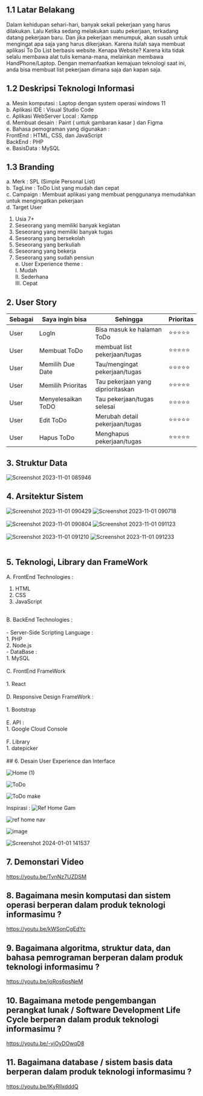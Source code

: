 ## 1.1 Latar Belakang
Dalam kehidupan sehari-hari, banyak sekali pekerjaan yang harus dilakukan. Lalu Ketika sedang melakukan suatu pekerjaan, terkadang datang pekerjaan baru. Dan jika pekerjaan menumpuk, akan susah untuk mengingat apa saja yang harus dikerjakan.
Karena itulah saya membuat aplikasi To Do List berbasis website. Kenapa Website? Karena kita tidak selalu membawa alat tulis kemana-mana, melainkan membawa HandPhone/Laptop. Dengan memanfaatkan kemajuan teknologi saat ini, anda bisa membuat list pekerjaan dimana saja dan kapan saja.
## 1.2 Deskripsi Teknologi Informasi
a.	Mesin komputasi : Laptop dengan system operasi windows 11<br>
b.	Aplikasi IDE : Visual Studio Code<br>
c.  Aplikasi WebServer Local : Xampp <br>
d.	Membuat desain : Paint ( untuk gambaran kasar ) dan Figma<br>
e.	Bahasa pemograman yang digunakan : <br>
FrontEnd : HTML, CSS, dan JavaScript <br>
BackEnd : PHP<br>
e.	BasisData : MySQL<br>
## 1.3 Branding
a.	Merk : SPL (Simple Personal List)<br>
b.	TagLine : ToDo List yang mudah dan cepat<br>
c.	Campaign : Membuat aplikasi yang membuat penggunanya memudahkan untuk mengingatkan pekerjaan<br>
d.	Target User<br>
1.	Usia 7+<br>
2.	Seseorang yang memiliki banyak kegiatan<br>
3.	Seseorang yang memiliki banyak tugas<br>
4.	Seseorang yang bersekolah<br>
5.	Seseorang yang berkuliah<br>
6.	Seseorang yang bekerja<br>
7.	Seseorang yang sudah pensiun<br>
e.	User Experience theme :<br>
I.	Mudah<br>
II.	Sederhana<br>
III.	Cepat<br>
## 2. User Story
Sebagai | Saya ingin bisa | Sehingga | Prioritas
---|---|---|---|
User | LogIn | Bisa masuk ke halaman ToDo | ⭐⭐⭐⭐⭐
User | Membuat ToDo | membuat list pekerjaan/tugas | ⭐⭐⭐⭐⭐
User | Memilih Due Date | Tau/mengingat pekerjaan/tugas | ⭐⭐⭐⭐⭐
User | Memilih Prioritas | Tau pekerjaan yang diprioritaskan | ⭐⭐⭐⭐⭐
User | Menyelesaikan ToDO | Tau pekerjaan/tugas selesai | ⭐⭐⭐⭐⭐
User | Edit ToDo | Merubah detail pekerjaan/tugas | ⭐⭐⭐⭐⭐
User | Hapus ToDo | Menghapus pekerjaan/tugas | ⭐⭐⭐⭐⭐
## 3. Struktur Data
![Screenshot 2023-11-01 085946](https://github.com/OniGiri787/FAF.github.io/assets/124949510/fc549548-9420-4aee-9ae3-32a1ffb6bc45)
## 4. Arsitektur Sistem
![Screenshot 2023-11-01 090429](https://github.com/OniGiri787/FAF.github.io/assets/124949510/b5e1860f-2f14-499c-a2a7-268f61a5a44f)
![Screenshot 2023-11-01 090718](https://github.com/OniGiri787/FAF.github.io/assets/124949510/f177d664-628e-443e-88d6-c91498e07264)<br>
<br>
![Screenshot 2023-11-01 090804](https://github.com/OniGiri787/FAF.github.io/assets/124949510/3be2f374-c0c0-4118-9dcc-a009cf11c307)
![Screenshot 2023-11-01 091123](https://github.com/OniGiri787/FAF.github.io/assets/124949510/0b5e81cf-d56e-4b8d-ab12-b8cff59eb075)<br>
<br>
![Screenshot 2023-11-01 091210](https://github.com/OniGiri787/FAF.github.io/assets/124949510/785e99e1-0c51-4732-a193-d77fa8d0f086)
![Screenshot 2023-11-01 091233](https://github.com/OniGiri787/FAF.github.io/assets/124949510/9e468691-b823-4318-ac18-9116dde36e65)<br>
<br>
## 5. Teknologi, Library dan FrameWork
A. FrontEnd Technologies :
1. HTML
2. CSS
3. JavaScript <br>
<br>
B. BackEnd Technologies : <br>
<br>
  - Server-Side Scripting Language : <br>
  1. PHP <br>
  2. Node.js <br>
  - DataBase : <br>
  1. MySQL <br> 
  <br>
C. FrontEnd FrameWork <br>
<br>
1. React <br>
<br>
D. Responsive Design FrameWork : <br>
<br>
1. Bootstrap <br>
<br>
E. API : <br>
1. Google Cloud Console<br>
<br>
F. Library <br>
1. datepicker <br>
<br>
## 6. Desain User Experience dan Interface

![Home (1)](https://github.com/OniGiri787/FAF.github.io/assets/124949510/66f294ee-5cf3-49a4-8986-8ce3fbc71088)

![ToDo](https://github.com/OniGiri787/FAF.github.io/assets/124949510/ea95b126-6ca7-4a1a-b8a9-a685be7c67e7)

![ToDo make](https://github.com/OniGiri787/FAF.github.io/assets/124949510/492f8bf0-f6c5-40f0-9d04-a58987498b65)

Inspirasi :
![Ref Home Gam](https://github.com/OniGiri787/Tugas_UAS_PI/assets/124949510/6ffe57e6-0aa9-41e4-af7b-dabf0654a4e9)

![ref home nav](https://github.com/OniGiri787/Tugas_UAS_PI/assets/124949510/ffb29e86-f171-4dbd-afba-5a00f90e33c1)

![image](https://github.com/OniGiri787/Tugas_UAS_PI/assets/124949510/84c439bc-506b-4939-9249-8888be55e1e4)

![Screenshot 2024-01-01 141537](https://github.com/OniGiri787/Tugas_UAS_PI/assets/124949510/11ff3b60-fdc0-4483-b7b1-8403736388d7)


## 7. Demonstari Video
https://youtu.be/TvnNz7UZDSM

## 8. Bagaimana mesin komputasi dan sistem operasi berperan dalam produk teknologi informasimu ?
https://youtu.be/kWSonCgEdYc

## 9. Bagaimana algoritma, struktur data, dan bahasa pemrograman berperan dalam produk teknologi informasimu ?
https://youtu.be/ioRos6psNeM

## 10. Bagaimana metode pengembangan perangkat lunak / Software Development Life Cycle berperan dalam produk teknologi informasimu ?
https://youtu.be/-vjOyDOwqD8

## 11. Bagaimana database / sistem basis data berperan dalam produk teknologi informasimu ?
https://youtu.be/lKyRIlxdddQ
